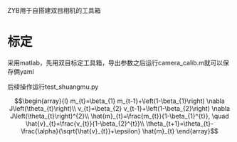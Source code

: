 ZYB用于自搭建双目相机的工具箱

# 标定
采用matlab，先用双目标定工具箱，导出参数之后运行camera_calib.m就可以保存俩yaml

后续操作运行test_shuangmu.py

$$\begin{array}{l}
m_{t}=\beta_{1} m_{t-1}+\left(1-\beta_{1}\right) \nabla J\left(\theta_{t}\right)\\
v_{t}=\beta_{2} v_{t-1}+\left(1-\beta_{2}\right) \nabla J\left(\theta_{t}\right)^{2}\\
\hat{m}_{t}=\frac{m_{t}}{1-\beta_{1}^{t}}, \quad \hat{v}_{t}=\frac{v_{t}}{1-\beta_{2}^{t}}\\
\theta_{t+1}=\theta_{t}-\frac{\alpha}{\sqrt{\hat{v}_{t}}+\epsilon} \hat{m}_{t}
\end{array}$$